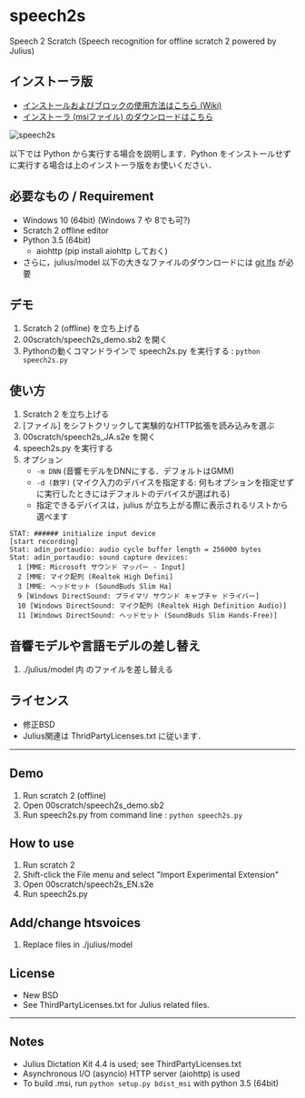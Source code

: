 # speech2s
Speech 2 Scratch (Speech recognition for offline scratch 2 powered by Julius)

## インストーラ版
- [インストールおよびブロックの使用方法はこちら (Wiki)](https://github.com/memakura/speech2s/wiki)
- [インストーラ (msiファイル) のダウンロードはこちら](https://github.com/memakura/speech2s/releases)

![speech2s](https://github.com/memakura/speech2s/blob/master/images/ScratchSpeechRecog.png)

以下では Python から実行する場合を説明します．Python をインストールせずに実行する場合は上のインストーラ版をお使いください．

## 必要なもの / Requirement
- Windows 10 (64bit) (Windows 7 や 8でも可?)
- Scratch 2 offline editor
- Python 3.5 (64bit)
    - aiohttp (pip install aiohttp しておく)
- さらに，julius/model 以下の大きなファイルのダウンロードには [git lfs](https://git-lfs.github.com/) が必要

## デモ
1. Scratch 2 (offline) を立ち上げる
1. 00scratch/speech2s_demo.sb2 を開く
1. Pythonの動くコマンドラインで speech2s.py を実行する : `python speech2s.py`

## 使い方
1. Scratch 2 を立ち上げる
1. [ファイル] をシフトクリックして実験的なHTTP拡張を読み込みを選ぶ
1. 00scratch/speech2s_JA.s2e を開く
1. speech2s.py を実行する
1. オプション
    - `-m DNN` (音響モデルをDNNにする．デフォルトはGMM)
    - `-d (数字)` (マイク入力のデバイスを指定する: 何もオプションを指定せずに実行したときにはデフォルトのデバイスが選ばれる)
    - 指定できるデバイスは，julius が立ち上がる際に表示されるリストから選べます
```デバイス表示例
STAT: ###### initialize input device
[start recording]
Stat: adin_portaudio: audio cycle buffer length = 256000 bytes
Stat: adin_portaudio: sound capture devices:
  1 [MME: Microsoft サウンド マッパー - Input]
  2 [MME: マイク配列 (Realtek High Defini]
  3 [MME: ヘッドセット (SoundBuds Slim Ha]
  9 [Windows DirectSound: プライマリ サウンド キャプチャ ドライバー]
  10 [Windows DirectSound: マイク配列 (Realtek High Definition Audio)]
  11 [Windows DirectSound: ヘッドセット (SoundBuds Slim Hands-Free)]
```

## 音響モデルや言語モデルの差し替え
1. ./julius/model 内 のファイルを差し替える

## ライセンス
- 修正BSD
- Julius関連は ThridPartyLicenses.txt に従います．

----

## Demo
1. Run scratch 2 (offline)
1. Open 00scratch/speech2s_demo.sb2
1. Run speech2s.py from command line : `python speech2s.py`

## How to use
1. Run scratch 2
1. Shift-click the File menu and select "Import Experimental Extension"
1. Open 00scratch/speech2s_EN.s2e
1. Run speech2s.py

## Add/change htsvoices
1. Replace files in ./julius/model

## License
- New BSD
- See ThirdPartyLicenses.txt for Julius related files.

----
## Notes
- Julius Dictation Kit 4.4 is used; see ThirdPartyLicenses.txt
- Asynchronous I/O (asyncio) HTTP server (aiohttp) is used
- To build .msi, run `python setup.py bdist_msi` with python 3.5 (64bit)

